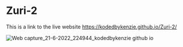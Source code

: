 # Zuri-2
This is a link to the live website
https://kodedbykenzie.github.io/Zuri-2/

![Web capture_21-6-2022_224944_kodedbykenzie github io](https://user-images.githubusercontent.com/98533498/174902980-7cab8ec5-f786-4c70-93b2-ec805a8fcb93.jpeg)
